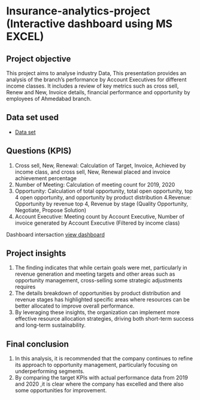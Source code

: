 # Insurance-analytics-project (Interactive dashboard using MS EXCEL)
## Project objective
This project aims to analyse industry Data, This presentation provides an analysis of the branch’s performance by Account Executives for different income classes. It includes a review of key metrics such as cross sell, Renew and New, Invoice details, financial performance and opportunity by employees of Ahmedabad branch.

## Data set used
- <a href ="https://github.com/arunsaimuddu/Insurance-analytics-project-/blob/main/Data%20set.zip" >Data set</a>

## Questions (KPIS)
1. Cross sell, New, Renewal: Calculation of Target, Invoice, Achieved by income class, and cross sell, New, Renewal placed and invoice achievement percentage
2. Number of Meeting: Calculation of meeting count for 2019, 2020
3. Opportunity: Calculation of total opportunity, total open opportunity, top 4 open opportunity, and opportunity by product distribution
4.Revenue: Opportunity by revenue top 4, Revenue by stage (Quality Opportunity, Negotiate, Propose Solution)
5. Account Executive: Meeting count by Account Executive, Number of invoice generated by Account Executive (Filtered by income class)

Dashboard intersaction <a href = "https://github.com/arunsaimuddu/Insurance-analytics-project-/blob/main/Screenshot%202025-01-14%20154132.png" >view dashboard</a>

## Project insights 
1. The finding indicates  that while certain goals were met, particularly in revenue generation and meeting targets and  other areas such as opportunity management, cross-selling some strategic adjustments requires
2. The details breakdown of opportunities by product distribution and revenue stages has highlighted specific areas where resources can be better allocated to improve overall performance.
3. By leveraging these insights, the organization can implement more effective resource allocation strategies, driving both short-term success and long-term sustainability.

## Final conclusion 
1. In this analysis, it is recommended that the company continues to refine its approach to opportunity management, particularly focusing on underperforming segments. 
2. By comparing the target KPIs with actual performance data from 2019 and 2020 ,it is clear where  the company has excelled and  there also some opportunities for improvement.





